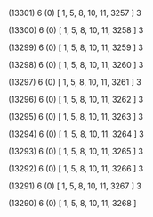 (13301) 6 (0) [ 1, 5, 8, 10, 11, 3257 ] 3 


(13300) 6 (0) [ 1, 5, 8, 10, 11, 3258 ] 3 


(13299) 6 (0) [ 1, 5, 8, 10, 11, 3259 ] 3 


(13298) 6 (0) [ 1, 5, 8, 10, 11, 3260 ] 3 


(13297) 6 (0) [ 1, 5, 8, 10, 11, 3261 ] 3 


(13296) 6 (0) [ 1, 5, 8, 10, 11, 3262 ] 3 


(13295) 6 (0) [ 1, 5, 8, 10, 11, 3263 ] 3 


(13294) 6 (0) [ 1, 5, 8, 10, 11, 3264 ] 3 


(13293) 6 (0) [ 1, 5, 8, 10, 11, 3265 ] 3 


(13292) 6 (0) [ 1, 5, 8, 10, 11, 3266 ] 3 


(13291) 6 (0) [ 1, 5, 8, 10, 11, 3267 ] 3 


(13290) 6 (0) [ 1, 5, 8, 10, 11, 3268 ]  

